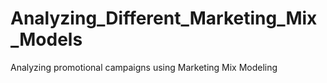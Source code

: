 # Analyzing_Different_Marketing_Mix_Models
Analyzing promotional campaigns using Marketing Mix Modeling
